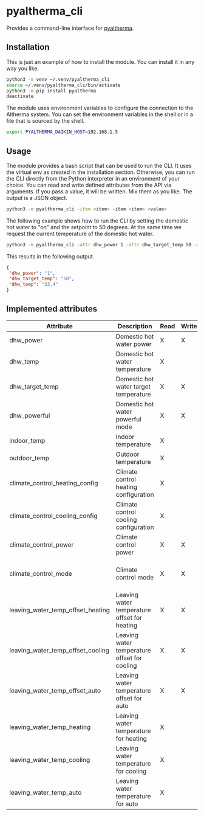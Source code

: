 # pyaltherma_cli
Provides a command-line interface for [pyaltherma](https://github.com/tadasdanielius/pyaltherma).

## Installation

This is just an example of how to install the module. You can install it in any way you like.

```bash
python3 -m venv ~/.venv/pyaltherma_cli
source ~/.venv/pyaltherma_cli/bin/activate
python3 -m pip install pyaltherma
deactivate
```

The module uses environment variables to configure the connection to the Altherma system.
You can set the environment variables in the shell or in a file that is sourced by the shell.

```bash
export PYALTHERMA_DAIKIN_HOST=192.168.1.5
```

## Usage

The module provides a bash script that can be used to run the CLI. It uses the virtual env as created in the installation section.
Otherwise, you can run the CLI directly from the Python interpreter in an environment of your choice.
You can read and write defined attributes from the API via arguments. If you pass a value, it will be written. Mix them as you like. The output is a JSON object.

```bash
python3 -m pyaltherma_cli -item <item> -item <item> <value>
```

The following example shows how to run the CLI by setting the domestic hot water to "on" and the setpoint to 50 degrees. At the same time we request the current temperature of the domestic hot water.

```bash
python3 -m pyaltherma_cli -attr dhw_power 1 -attr dhw_target_temp 50 -attr dhw_temp
```

This results in the following output.

```json
{
 "dhw_power": "1",
 "dhw_target_temp": "50",
 "dhw_temp": "33.4"
}
```

## Implemented attributes

| Attribute                         | Description                                  | Read | Write | Values                                                       | Limitations                                                                                      |
|-----------------------------------|----------------------------------------------|------|-------|--------------------------------------------------------------|--------------------------------------------------------------------------------------------------|
| dhw_power                         | Domestic hot water power                     | X    | X     | "ON", "OFF"                                                  |                                                                                                  |
| dhw_temp                          | Domestic hot water temperature               | X    |       |                                                              |                                                                                                  |
| dhw_target_temp                   | Domestic hot water target temperature        | X    | X     | between "30" and "80"                                        | only for "dhw_power" set to "1"                                                                  |
| dhw_powerful                      | Domestic hot water powerful mode             | X    | X     | "ON", "OFF"                                                  |                                                                                                  |
| indoor_temp                       | Indoor temperature                           | X    |       |                                                              |                                                                                                  |
| outdoor_temp                      | Outdoor temperature                          | X    |       |                                                              |                                                                                                  |
| climate_control_heating_config    | Climate control heating configuration        | X    |       | "1" (WeatherDependent), "2" (Fixed)                          |                                                                                                  |
| climate_control_cooling_config    | Climate control cooling configuration        | X    |       | "1" [WeatherDependent], "2" (Fixed)                          |                                                                                                  |
| climate_control_power             | Climate control power                        | X    | X     | "ON", "OFF"                                                  |                                                                                                  |
| climate_control_mode              | Climate control mode                         | X    | X     | "heating", "cooling", "auto", "heating_day", "heating_night" |                                                                                                  |
| leaving_water_temp_offset_heating | Leaving water temperature offset for heating | X    | X     | between "-10" and "10"                                       | only for "climate_control_mode" set to "heating" and "climate_control_heating_config" set to "1" |
| leaving_water_temp_offset_cooling | Leaving water temperature offset for cooling | X    | X     | between "-10" and "10"                                       | only for "climate_control_mode" set to "cooling" and "climate_control_cooling_config" set to "1" |
| leaving_water_temp_offset_auto    | Leaving water temperature offset for auto    | X    | X     | between "-10" and "10"                                       | only for "climate_control_mode" set to "auto"                                                    |
| leaving_water_temp_heating        | Leaving water temperature for heating        | X    |       |                                                              | only for "climate_control_mode" set to "heating" and "climate_control_heating_config" set to "2" |
| leaving_water_temp_cooling        | Leaving water temperature for cooling        | X    |       |                                                              | only for "climate_control_mode" set to "cooling" and "climate_control_cooling_config" set to "2" |
| leaving_water_temp_auto           | Leaving water temperature for auto           | X    |       |                                                              | only for "climate_control_mode" set to "auto"                                                    |
